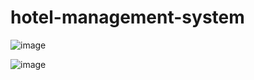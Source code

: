 # hotel-management-system

![image](https://github.com/user-attachments/assets/9ae7845c-0ae6-4841-bc27-996d9063ac4f)

![image](https://github.com/user-attachments/assets/833a35f5-884a-4683-957c-a77639eeb9c8)

